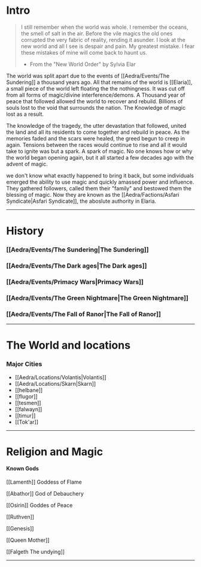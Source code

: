 
# Intro


>I still remember when the world was whole.  I remember the oceans, the smell of salt in the air. Before the vile magics the old ones corrupted the very fabric of reality, rending it asunder. I look at the new world and all I see is despair and pain. My greatest mistake. I fear these mistakes of mine will come back to haunt us.
>
>- From the "New World Order" by Sylvia Elar 



The world was split apart due to the events of [[Aedra/Events/The Sundering]] a thousand years ago. All that remains of the world is [[Elaria]], a small piece of the world left floating the the nothingness.  It was cut off from all forms of magic/divine interference/demons.  A Thousand year of peace that followed allowed the world to recover and rebuild. Billions of souls lost to the void that surrounds the nation. The Knowledge of magic lost as a result.

The knowledge of the tragedy, the utter devastation that followed, united the land and all its residents to come together and rebuild in peace. As the memories faded and the scars were healed, the greed begun to creep in again. Tensions between the races would continue to rise and all it would take to ignite was but a spark. A spark of magic. No one knows how or why the world began opening again, but it all started a few decades ago with the advent of magic.


 we don't know what exactly happened to bring it back, but  some individuals emerged the ability to use magic and quickly amassed power and influence. They gathered followers, called them their "family" and bestowed them the blessing of magic. Now they are known as the  [[Aedra/Factions/Asfari Syndicate|Asfari Syndicate]], the aboslute authority in Elaria. 




*********
# History

### [[Aedra/Events/The Sundering|The Sundering]]

### [[Aedra/Events/The Dark ages|The Dark ages]]

### [[Aedra/Events/Primacy Wars|Primacy Wars]]

### [[Aedra/Events/The Green Nightmare|The Green Nightmare]] 

### [[Aedra/Events/The Fall of Ranor|The Fall of Ranor]]


_____
# The World and locations

### Major Cities

- [[Aedra/Locations/Volantis|Volantis]] 
- [[Aedra/Locations/Skarn|Skarn]]
- [[helbane]]
- [[flugor]]
- [[tesmen]]
- [[falwayn]]
- [[timur]]
- [[Tok'ar]]

_____
# Religion and Magic

#### Known Gods


[[Lamenth]] Goddess of Flame

[[Abathor]]  God of Debauchery

[[Osirin]] Goddes of Peace

[[Ruthven]] 

[[Genesis]]

[[Queen Mother]]

[[Falgeth The undying]]
____


